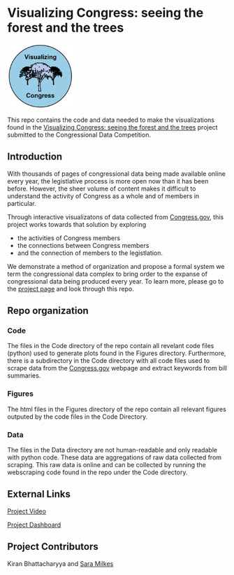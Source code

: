 # Visualizing Congress: seeing the forest and the trees

<img src="https://github.com/MiningMyBusiness/CongressionalDataProject/raw/master/Logo.png" width="150">

This repo contains the code and data needed to make the visualizations found in the [Visualizing Congress: seeing the forest and the trees](https://plot.ly/~kdb6df/6/visualizing-congress-seeing-the-forest-and-the-trees/) project submitted to the Congressional Data Competition.

## Introduction

With thousands of pages of congressional data being made available online every year, the legistlative process is more open now than it has been before. However, the sheer volume of content makes it difficult to understand the activity of Congress as a whole and of members in particular. 

Through interactive visualizatons of data collected from [Congress.gov](https://www.congress.gov/), this project works towards that solution by exploring 
* the activities of Congress members
* the connections between Congress members
* and the connection of members to the legistlation. 

We demonstrate a method of organization and propose a formal system we term the congressional data complex to bring order to the expanse of congressional data being produced every year. To learn more, please go to the [project page](https://plot.ly/~kdb6df/6/visualizing-congress-seeing-the-forest-and-the-trees/) and look through this repo. 

## Repo organization

### Code 
The files in the Code directory of the repo contain all revelant code files (python) used to generate plots found in the Figures directory. Furthermore, there is a subdirectory in the Code directory with all code files used to scrape data from the [Congress.gov](https://www.congress.gov/) webpage and extract keywords from bill summaries. 

### Figures
The html files in the Figures directory of the repo contain all relevant figures outputed by the code files in the Code Directory. 

### Data
The files in the Data directory are not human-readable and only readable with python code. These data are aggregations of raw data collected from scraping. This raw data is online and can be collected by running the webscraping code found in the repo under the Code directory. 

## External Links

[Project Video](https://vimeo.com/262809222)

[Project Dashboard](https://plot.ly/~kdb6df/6/visualizing-congress-seeing-the-forest-and-the-trees/)

## Project Contributors

Kiran Bhattacharyya and [Sara Milkes](https://www.saramilkes.com/) 
